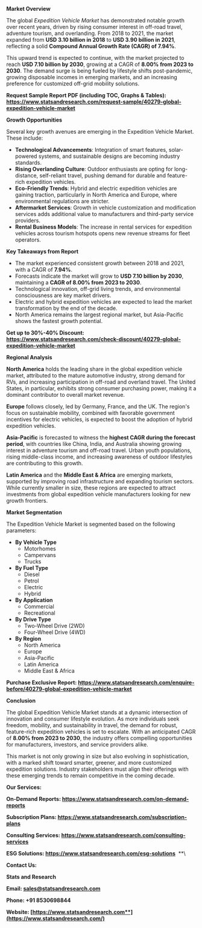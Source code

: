﻿**Market Overview**

The global *Expedition Vehicle Market* has demonstrated notable growth over recent years, driven by rising consumer interest in off-road travel, adventure tourism, and overlanding. From 2018 to 2021, the market expanded from **USD 3.10 billion in 2018** to **USD 3.90 billion in 2021**, reflecting a solid **Compound Annual Growth Rate (CAGR) of 7.94%**.

This upward trend is expected to continue, with the market projected to reach **USD 7.10 billion by 2030**, growing at a CAGR of **8.00% from 2023 to 2030**. The demand surge is being fueled by lifestyle shifts post-pandemic, growing disposable incomes in emerging markets, and an increasing preference for customized off-grid mobility solutions.

**Request Sample Report PDF (including TOC, Graphs & Tables): <https://www.statsandresearch.com/request-sample/40279-global-expedition-vehicle-market>**

**Growth Opportunities**

Several key growth avenues are emerging in the Expedition Vehicle Market. These include:

- **Technological Advancements**: Integration of smart features, solar-powered systems, and sustainable designs are becoming industry standards.
- **Rising Overlanding Culture**: Outdoor enthusiasts are opting for long-distance, self-reliant travel, pushing demand for durable and feature-rich expedition vehicles.
- **Eco-Friendly Trends**: Hybrid and electric expedition vehicles are gaining traction, particularly in North America and Europe, where environmental regulations are stricter.
- **Aftermarket Services**: Growth in vehicle customization and modification services adds additional value to manufacturers and third-party service providers.
- **Rental Business Models**: The increase in rental services for expedition vehicles across tourism hotspots opens new revenue streams for fleet operators.

**Key Takeaways from Report**

- The market experienced consistent growth between 2018 and 2021, with a CAGR of **7.94%**.
- Forecasts indicate the market will grow to **USD 7.10 billion by 2030**, maintaining a **CAGR of 8.00% from 2023 to 2030**.
- Technological innovation, off-grid living trends, and environmental consciousness are key market drivers.
- Electric and hybrid expedition vehicles are expected to lead the market transformation by the end of the decade.
- North America remains the largest regional market, but Asia-Pacific shows the fastest growth potential.

**Get up to 30%-40% Discount: <https://www.statsandresearch.com/check-discount/40279-global-expedition-vehicle-market>**

**Regional Analysis**

**North America** holds the leading share in the global expedition vehicle market, attributed to the mature automotive industry, strong demand for RVs, and increasing participation in off-road and overland travel. The United States, in particular, exhibits strong consumer purchasing power, making it a dominant contributor to overall market revenue.

**Europe** follows closely, led by Germany, France, and the UK. The region's focus on sustainable mobility, combined with favorable government incentives for electric vehicles, is expected to boost the adoption of hybrid expedition vehicles.

**Asia-Pacific** is forecasted to witness the **highest CAGR during the forecast period**, with countries like China, India, and Australia showing growing interest in adventure tourism and off-road travel. Urban youth populations, rising middle-class income, and increasing awareness of outdoor lifestyles are contributing to this growth.

**Latin America** and the **Middle East & Africa** are emerging markets, supported by improving road infrastructure and expanding tourism sectors. While currently smaller in size, these regions are expected to attract investments from global expedition vehicle manufacturers looking for new growth frontiers.

**Market Segmentation**

The Expedition Vehicle Market is segmented based on the following parameters:

- **By Vehicle Type**
  - Motorhomes
  - Campervans
  - Trucks
- **By Fuel Type**
  - Diesel
  - Petrol
  - Electric
  - Hybrid
- **By Application**
  - Commercial
  - Recreational
- **By Drive Type**
  - Two-Wheel Drive (2WD)
  - Four-Wheel Drive (4WD)
- **By Region**
  - North America
  - Europe
  - Asia-Pacific
  - Latin America
  - Middle East & Africa

**Purchase Exclusive Report: <https://www.statsandresearch.com/enquire-before/40279-global-expedition-vehicle-market>**

**Conclusion**

The global Expedition Vehicle Market stands at a dynamic intersection of innovation and consumer lifestyle evolution. As more individuals seek freedom, mobility, and sustainability in travel, the demand for robust, feature-rich expedition vehicles is set to escalate. With an anticipated CAGR of **8.00% from 2023 to 2030**, the industry offers compelling opportunities for manufacturers, investors, and service providers alike.

This market is not only growing in size but also evolving in sophistication, with a marked shift toward smarter, greener, and more customized expedition solutions. Industry stakeholders must align their offerings with these emerging trends to remain competitive in the coming decade.

**Our Services:** 

**On-Demand Reports: <https://www.statsandresearch.com/on-demand-reports>** 

**Subscription Plans: <https://www.statsandresearch.com/subscription-plans>** 

**Consulting Services: <https://www.statsandresearch.com/consulting-services>** 

**ESG Solutions: <https://www.statsandresearch.com/esg-solutions>** 
**\


**Contact Us:** 

**Stats and Research** 

**Email: <sales@statsandresearch.com>** 

**Phone: +91 8530698844** 

**Website: [https://www.statsandresearch.com**](https://www.statsandresearch.com/)**

